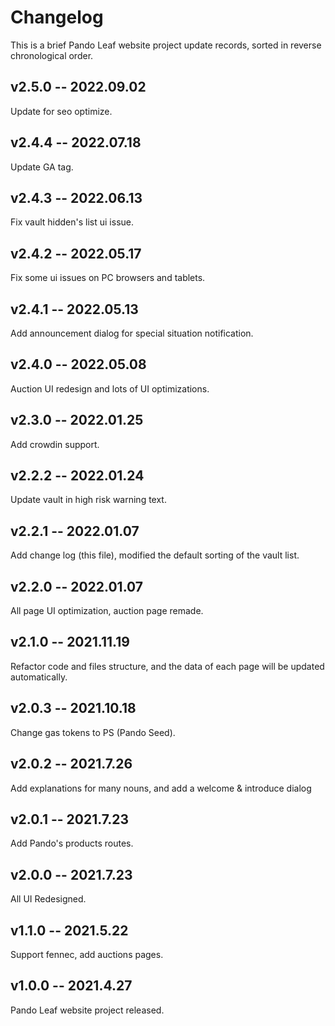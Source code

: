 # Changelog

This is a brief Pando Leaf website project update records, sorted in reverse chronological order.

## v2.5.0 -- 2022.09.02

Update for seo optimize.

## v2.4.4 -- 2022.07.18

Update GA tag.

## v2.4.3 -- 2022.06.13

Fix vault hidden's list ui issue.

## v2.4.2 -- 2022.05.17

Fix some ui issues on PC browsers and tablets.

## v2.4.1 -- 2022.05.13

Add announcement dialog for special situation notification.

## v2.4.0 -- 2022.05.08

Auction UI redesign and lots of UI optimizations.

## v2.3.0 -- 2022.01.25

Add crowdin support.

## v2.2.2 -- 2022.01.24

Update vault in high risk warning text.

## v2.2.1 -- 2022.01.07

Add change log (this file), modified the default sorting of the vault list.

## v2.2.0 -- 2022.01.07

All page UI optimization, auction page remade.

## v2.1.0 -- 2021.11.19

Refactor code and files structure, and the data of each page will be updated automatically.

## v2.0.3 -- 2021.10.18

Change gas tokens to PS (Pando Seed).

## v2.0.2 -- 2021.7.26

Add explanations for many nouns, and add a welcome & introduce dialog

## v2.0.1 -- 2021.7.23

Add Pando's products routes.

## v2.0.0 -- 2021.7.23

All UI Redesigned.

## v1.1.0 -- 2021.5.22

Support fennec, add auctions pages.

## v1.0.0 -- 2021.4.27

Pando Leaf website project released.
